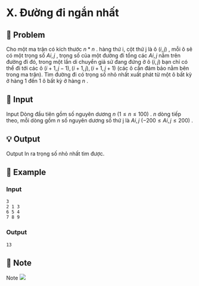 # X. Đường đi ngắn nhất

## 📖 Problem

Cho một ma trận có kích thước
$n*n$
. hàng thứ i, cột thứ j là ô
$(i,j)$
, mỗi ô sẽ có một trọng số
$Ai,j$
, trọng số của một đường đi tổng các
$Ai,j$
nằm trên đường đi đó, trong một lần di chuyển giả sử đang đứng ở ô
$(i,j)$
bạn chỉ có thể đi tới các ô
$(i+ 1,j- 1), (i+ 1,j), (i+ 1,j+ 1)$
(các ô cần đảm bảo nằm bên trong ma trận).
Tìm đường đi có trọng số nhỏ nhất xuất phát từ một ô bất kỳ ở hàng
$1$
đến
$1$
ô bất kỳ ở hàng
$n$
.


## 🧩 Input

Input
Dòng đầu tiên gồm số nguyên dương
$n$
$(1 ≤n≤ 100)$
.
$n$
dòng tiếp theo, mỗi dòng gồm
$n$
số nguyên dương số thứ j là
$Ai,j$
$( - 200 ≤Ai,j≤ 200)$
.


## 💡 Output

Output
In ra trọng số nhỏ nhất tìm được.


## 🧠 Example

### Input

```text
3
2 1 3
6 5 4
7 8 9
```

### Output

```text
13
```



## 📝 Note

Note
![](https://espresso.codeforces.com/74cbc4c17921e503f2479795917a583b2a27224b.png)

